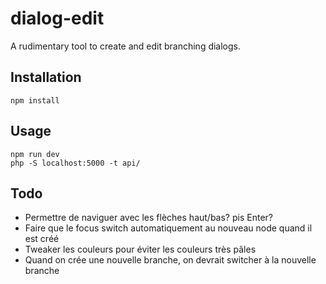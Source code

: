 # dialog-edit

A rudimentary tool to create and edit branching dialogs.

## Installation

```
npm install
```
## Usage

```
npm run dev
php -S localhost:5000 -t api/
```

## Todo

- Permettre de naviguer avec les flèches haut/bas? pis Enter?
- Faire que le focus switch automatiquement au nouveau node quand il est créé
- Tweaker les couleurs pour éviter les couleurs très pâles
- Quand on crée une nouvelle branche, on devrait switcher à la nouvelle branche
